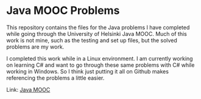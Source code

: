 # Java MOOC Problems

This repository contains the files for the Java problems I have completed while going through the University of Helsinki Java MOOC. Much of this work is not mine, such as the testing and set up files, but the solved problems are my work. 

I completed this work while in a Linux environment. I am currently working on learning C# and want to go through these same problems with C# while working in Windows. So I think just putting it all on Github makes referencing the problems a little easier.

Link: [Java MOOC](https://java-programming.mooc.fi/)
